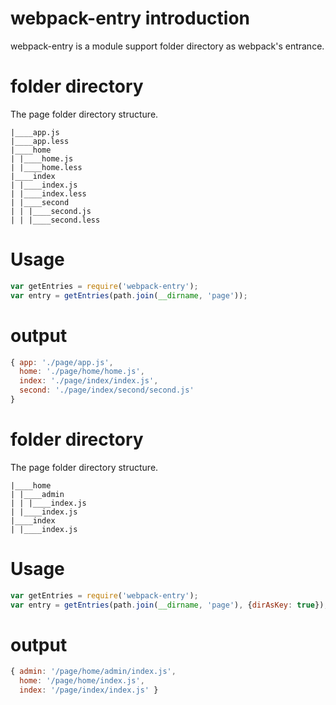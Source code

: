 
# webpack-entry introduction
webpack-entry is a module support folder directory as webpack's entrance.


# folder directory 
The page folder directory structure.
```
|____app.js
|____app.less
|____home
| |____home.js
| |____home.less
|____index
| |____index.js
| |____index.less
| |____second
| | |____second.js
| | |____second.less

```
# Usage
```javascript
var getEntries = require('webpack-entry');
var entry = getEntries(path.join(__dirname, 'page'));
```
# output
```javascript
{ app: './page/app.js',
  home: './page/home/home.js',
  index: './page/index/index.js',
  second: './page/index/second/second.js' 
}
```

# folder directory 
The page folder directory structure.
```
|____home
| |____admin
| | |____index.js
| |____index.js
|____index
| |____index.js

```
# Usage
```javascript
var getEntries = require('webpack-entry');
var entry = getEntries(path.join(__dirname, 'page'), {dirAsKey: true});
```
# output
```javascript
{ admin: '/page/home/admin/index.js',
  home: '/page/home/index.js',
  index: '/page/index/index.js' }
```



